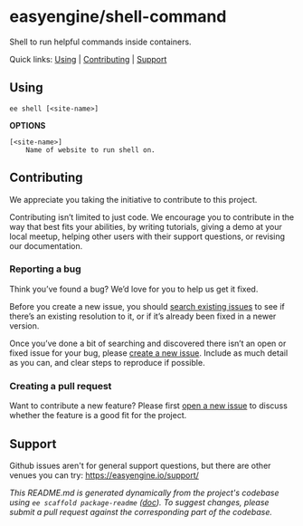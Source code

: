 easyengine/shell-command
========================

Shell to run helpful commands inside containers.



Quick links: [Using](#using) | [Contributing](#contributing) | [Support](#support)

## Using

~~~
ee shell [<site-name>]
~~~

**OPTIONS**

	[<site-name>]
		Name of website to run shell on.

## Contributing

We appreciate you taking the initiative to contribute to this project.

Contributing isn’t limited to just code. We encourage you to contribute in the way that best fits your abilities, by writing tutorials, giving a demo at your local meetup, helping other users with their support questions, or revising our documentation.


### Reporting a bug

Think you’ve found a bug? We’d love for you to help us get it fixed.

Before you create a new issue, you should [search existing issues](https://github.com/easyengine/shell-command/issues?q=label%3Abug%20) to see if there’s an existing resolution to it, or if it’s already been fixed in a newer version.

Once you’ve done a bit of searching and discovered there isn’t an open or fixed issue for your bug, please [create a new issue](https://github.com/easyengine/shell-command/issues/new). Include as much detail as you can, and clear steps to reproduce if possible.

### Creating a pull request

Want to contribute a new feature? Please first [open a new issue](https://github.com/easyengine/shell-command/issues/new) to discuss whether the feature is a good fit for the project.

## Support

Github issues aren't for general support questions, but there are other venues you can try: https://easyengine.io/support/


*This README.md is generated dynamically from the project's codebase using `ee scaffold package-readme` ([doc](https://github.com/EasyEngine/scaffold-command)). To suggest changes, please submit a pull request against the corresponding part of the codebase.*
